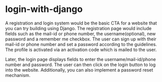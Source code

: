 # login-with-django

A registration and login system would be the basic CTA for a website that you can try building using Django. The registration page would include fields such as the mail-id or phone number, the username(optional), new password and a remember me checkbox. The user can sign up with their mail-id or phone number and set a password according to the guidelines. The profile is activated via an activation code which is mailed to the user.

Later, the login page displays fields to enter the username/mail-id/phone number and password. The user can then click on the login button to log into the website.
Additionally, you can also implement a password reset mechanism.
